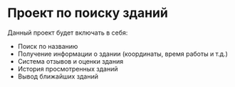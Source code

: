# Проект по поиску зданий
Данный проект будет включать в себя:
+ Поиск по названию
+ Получение информации о здании (координаты, время работы и т.д.)
+ Система отзывов и оценки здания
+ История просмотренных зданий
+ Вывод ближайших зданий
